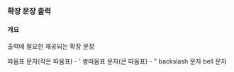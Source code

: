 ### 확장 문장 출력

#### 개요
출력에 필요한 재공되는 확장 문장


따옴표 문자(작은 따옴표) - \'
쌍따옴표 문자(큰 따옴표) - \"
backslash 문자 
bell 문자
